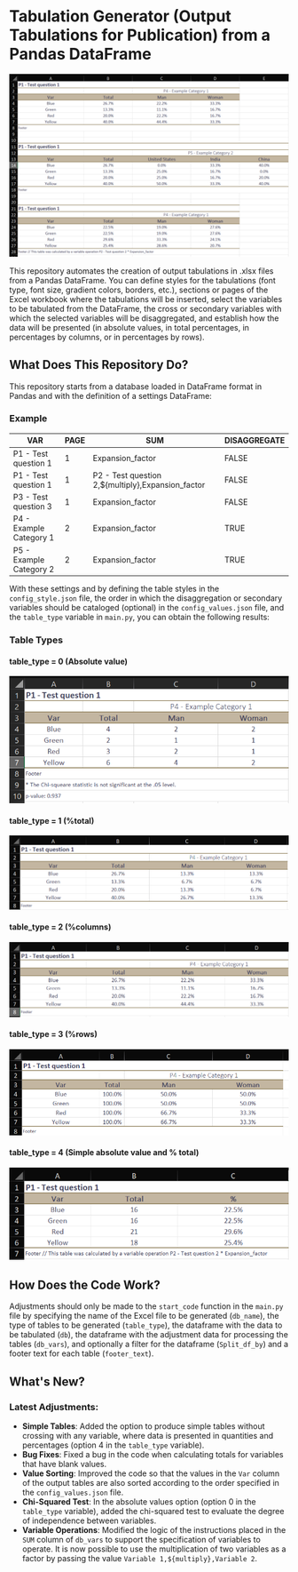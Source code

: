 # Tabulation Generator (Output Tabulations for Publication) from a Pandas DataFrame
![logo](./Images/tabulation_example.png)

This repository automates the creation of output tabulations in .xlsx files from a Pandas DataFrame. You can define styles for the tabulations (font type, font size, gradient colors, borders, etc.), sections or pages of the Excel workbook where the tabulations will be inserted, select the variables to be tabulated from the DataFrame, the cross or secondary variables with which the selected variables will be disaggregated, and establish how the data will be presented (in absolute values, in total percentages, in percentages by columns, or in percentages by rows).

## What Does This Repository Do?

This repository starts from a database loaded in DataFrame format in Pandas and with the definition of a settings DataFrame:

### Example

| VAR                      | PAGE | SUM                                               | DISAGGREGATE |
|--------------------------|------|---------------------------------------------------|--------------|
| P1 - Test question 1     | 1    | Expansion_factor                                  | FALSE        | 
| P1 - Test question 1     | 1    | P2 - Test question 2,${multiply},Expansion_factor | FALSE        |
| P3 - Test question 3     | 1    | Expansion_factor                                  | FALSE        | 
| P4 - Example Category 1  | 2    | Expansion_factor                                  | TRUE         |
| P5 - Example Category 2  | 2    | Expansion_factor                                  | TRUE         |

With these settings and by defining the table styles in the `config_style.json` file, the order in which the disaggregation or secondary variables should be cataloged (optional) in the `config_values.json` file, and the `table_type` variable in `main.py`, you can obtain the following results:

### Table Types

#### table_type = 0 (Absolute value)
![Absolute Value Example](./Images/excel_example_absolute_value.png)

#### table_type = 1 (%total)
![Percentage Total Example](./Images/excel_example_p_total.png)

#### table_type = 2 (%columns)
![Percentage Columns Example](./Images/excel_example_p_columns.png)

#### table_type = 3 (%rows)
![Percentage Rows Example](./Images/excel_example_p_rows.png)

#### table_type = 4 (Simple absolute value and % total)
![Simple Table Example](./Images/excel_example_simple.png)

## How Does the Code Work?

Adjustments should only be made to the `start_code` function in the `main.py` file by specifying the name of the Excel file to be generated (`db_name`), the type of tables to be generated (`table_type`), the dataframe with the data to be tabulated (`db`), the dataframe with the adjustment data for processing the tables (`db_vars`), and optionally a filter for the dataframe (`Split_df_by`) and a footer text for each table (`footer_text`).

## What's New?

### Latest Adjustments:
- **Simple Tables**: Added the option to produce simple tables without crossing with any variable, where data is presented in quantities and percentages (option 4 in the `table_type` variable).
- **Bug Fixes**: Fixed a bug in the code when calculating totals for variables that have blank values.
- **Value Sorting**: Improved the code so that the values in the `Var` column of the output tables are also sorted according to the order specified in the `config_values.json` file.
- **Chi-Squared Test**: In the absolute values option (option 0 in the `table_type` variable), added the chi-squared test to evaluate the degree of independence between variables.
- **Variable Operations**: Modified the logic of the instructions placed in the `SUM` column of `db_vars` to support the specification of variables to operate. It is now possible to use the multiplication of two variables as a factor by passing the value `Variable 1,${multiply},Variable 2`.
